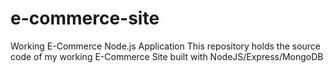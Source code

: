 # e-commerce-site
Working E-Commerce Node.js Application
This repository holds the source code of my working E-Commerce Site built with NodeJS/Express/MongoDB
